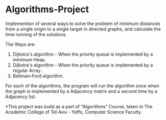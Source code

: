 # Algorithms-Project
Implemention of several ways to solve the problem of minimum distances from a single origin to a single target in directed graphs,
and calculate the time running of the solutions.

The Ways are:
1. Dijkstra's algorithm - When the priority queue is implemented by a minimum Heap.
2. Dijkstra's algorithm - When the priority queue is implemented by a regular Array .
3. Bellman–Ford algorithm.

For each of the algorithms, the program will run the algorithm once when the graph is implemented by a Adjacency matrix and a second time by a Adjacency list.


*This project was build as a part of "Algorithms" Course, taken in The Academic College of Tel Aviv - Yaffo, Computer Science Faculty.
